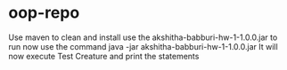 # oop-repo

Use maven to clean and install
use the akshitha-babburi-hw-1-1.0.0.jar to run
now use the command java -jar akshitha-babburi-hw-1-1.0.0.jar
It will now execute Test Creature and print the statements
